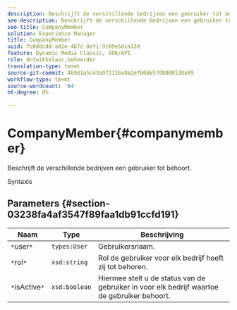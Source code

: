 ```yaml
---
description: Beschrijft de verschillende bedrijven een gebruiker tot behoort.
seo-description: Beschrijft de verschillende bedrijven een gebruiker tot behoort.
seo-title: CompanyMember
solution: Experience Manager
title: CompanyMember
uuid: fc0ddcdd-ad1e-487c-8ef1-9c09e5dca33d
feature: Dynamic Media Classic, SDK/API
role: Ontwikkelaar,beheerder
translation-type: tm+mt
source-git-commit: 469d1a5c43a972116a8a2efb0de5708800130a99
workflow-type: tm+mt
source-wordcount: '64'
ht-degree: 0%

---
```



# CompanyMember{#companymember}

Beschrijft de verschillende bedrijven een gebruiker tot behoort.

Syntaxis

## Parameters {#section-03238fa4af3547f89faa1db91ccfd191}

| Naam | Type | Beschrijving |
|---|---|---|
| `*`user`*` | `types:User` | Gebruikersnaam. |
| `*`rol`*` | `xsd:string` | Rol de gebruiker voor elk bedrijf heeft zij tot behoren. |
| `*`isActive`*` | `xsd:boolean` | Hiermee stelt u de status van de gebruiker in voor elk bedrijf waartoe de gebruiker behoort. |


